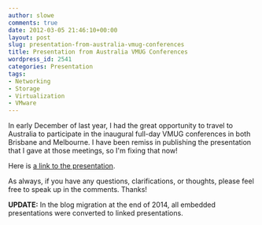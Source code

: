 ```yaml
---
author: slowe
comments: true
date: 2012-03-05 21:46:10+00:00
layout: post
slug: presentation-from-australia-vmug-conferences
title: Presentation from Australia VMUG Conferences
wordpress_id: 2541
categories: Presentation
tags:
- Networking
- Storage
- Virtualization
- VMware
---
```


In early December of last year, I had the great opportunity to travel to Australia to participate in the inaugural full-day VMUG conferences in both Brisbane and Melbourne. I have been remiss in publishing the presentation that I gave at those meetings, so I'm fixing that now!

Here is [a link to the presentation][1].

As always, if you have any questions, clarifications, or thoughts, please feel free to speak up in the comments. Thanks!

**UPDATE:** In the blog migration at the end of 2014, all embedded presentations were converted to linked presentations.

[1]: http://www.slideshare.net/lowescott/srm-versus-stretched-clusters-choosing-the-right-solution
